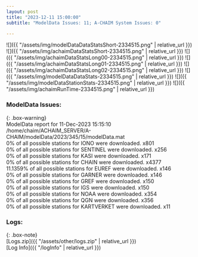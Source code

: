 ```yaml
---
layout: post
title: "2023-12-11 15:00:00"
subtitle: "ModelData Issues: 11; A-CHAIM System Issues: 0"

---
```


![]({{ "/assets/img/modelDataDataStatsShort-2334515.png" | relative_url }})
![]({{ "/assets/img/achaimDataStatsShort-2334515.png" | relative_url }})
![]({{ "/assets/img/achaimDataStatsLong00-2334515.png" | relative_url }})
![]({{ "/assets/img/achaimDataStatsLong01-2334515.png" | relative_url }})
![]({{ "/assets/img/achaimDataStatsLong02-2334515.png" | relative_url }})
![]({{ "/assets/img/modelDataDataStats-2334515.png" | relative_url }})
![]({{ "/assets/img/modelDataStationStats-2334515.png" | relative_url }})
![]({{ "/assets/img/achaimRunTime-2334515.png" | relative_url }})


### ModelData Issues:  
  
{: .box-warning}  
 ModelData report for 11-Dec-2023 15:15:10   
 /home/chaim/ACHAIM_SERVER/A-CHAIM/modelData/2023/345/15/modelData.mat   
 0% of all possible stations for IONO were downloaded. x801   
 0% of all possible stations for SENTINEL were downloaded. x256   
 0% of all possible stations for KASI were downloaded. x171   
 0% of all possible stations for CHAIN were downloaded. x4377   
 11.1359% of all possible stations for EUREF were downloaded. x146   
 0% of all possible stations for GARNER were downloaded. x146   
 0% of all possible stations for GREF were downloaded. x150   
 0% of all possible stations for IGS were downloaded. x150   
 0% of all possible stations for NOAA were downloaded. x354   
 0% of all possible stations for QGN were downloaded. x356   
 0% of all possible stations for KARTVERKET were downloaded. x11   
  


### Logs:  
  
{: .box-note}  
[Logs.zip]({{ "/assets/other/logs.zip" | relative_url }})  
[Log Info]({{ "/logInfo" | relative_url }})  
